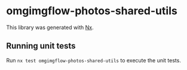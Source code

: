 # omgimgflow-photos-shared-utils

This library was generated with [Nx](https://nx.dev).

## Running unit tests

Run `nx test omgimgflow-photos-shared-utils` to execute the unit tests.
